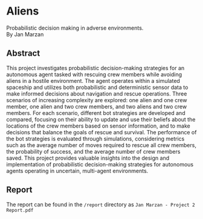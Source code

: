 # Aliens
Probabilistic decision making in adverse environments. \
By Jan Marzan

## Abstract
This project investigates probabilistic decision-making strategies for an autonomous agent tasked with rescuing crew members while avoiding aliens in a hostile environment.  The agent operates within a simulated spaceship and utilizes both probabilistic and deterministic sensor data to make informed decisions about navigation and rescue operations. Three scenarios of increasing complexity are explored: one alien and one crew member, one alien and two crew members, and two aliens and two crew members. For each scenario, different bot strategies are developed and compared, focusing on their ability to update and use their beliefs about the locations of the crew members based on sensor information, and to make decisions that balance the goals of rescue and survival. The performance of the bot strategies is evaluated through simulations, considering metrics such as the average number of moves required to rescue all crew members, the probability of success, and the average number of crew members saved. This project provides valuable insights into the design and implementation of probabilistic decision-making strategies for autonomous agents operating in uncertain, multi-agent environments. 

## Report
The report can be found in the `/report` directory as `Jan Marzan - Project 2 Report.pdf`